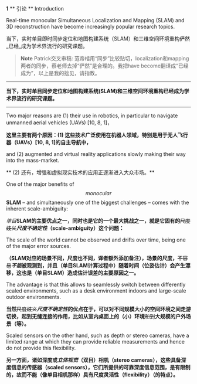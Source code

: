 **1** ** 引论 ** Introduction

Real-time monocular Simultaneous Localization and Mapping \(SLAM\) and 3D reconstruction have become increasingly popular research topics.

当下，实时单目~~即时~~同步定位和地图构建系统（SLAM）和三维空间环境重构~~俨然~~_已经_成为学术界流行的研究课题。

> **Note** Patrick交叉审稿: 范帝楷用“同步”比较贴切，localization和mapping两者的同步，蔡老师去掉“俨然”是合理的。我把have become翻译成“已经成为”，以上是我的拙见，请指教。

---

**当下，实时单目同步定位和地图构建系统(SLAM)和三维空间环境重构已经成为学术界流行的研究课题。**

---

Two major reasons are \(1\) their use in robotics, in particular to navigate unmanned aerial vehicles \(UAVs\) \[10, 8, 1\]，

**这里主要有两个原因：\(1\) 这些技术广泛使用在机器人领域，特别是用于无人飞行器（UAVs）\[10, 8, 1\]的自主导航中，**

and \(2\) augmented and virtual reality applications slowly making their way into the mass-market.

** \(2\) 还有，增强和虚拟现实技术的应用正逐渐进入大众市场。**

One of the major benefits of $$monocular$$ **SLAM** – and simultaneously one of the biggest challenges – comes with the inherent scale-ambiguity:

_单目_**SLAM的主要优点之一，同时也是它的一个最大挑战之一，就是它固有的**~~尺度歧义~~_**尺度不确定性**_**（scale-ambiguity）这个问题：**

The scale of the world cannot be observed and drifts over time, being one of the major error sources.

**（SLAM对应的场景不同，尺度也不同，译者额外添加备注），场景的尺度，**~~不容易~~_**不能**_**被观测到，并且（单目SLAM计算过程中）随着时间（位姿估计）会产生漂移，这也是（单目SLAM）造成估计误差的主要原因之一。**

The advantage is that this allows to seamlessly switch between differently scaled environments, such as a desk environment indoors and large-scale outdoor environments.

**当然**~~尺度歧义~~_**尺度不确定性**_**的优点在于，可以对不同规模大小的空间环境之间走游切换，起到无缝连接的作用，比如从室内桌面上的（小）环境**~~和到~~**大规模的户外场景（等）。**

Scaled sensors on the other hand, such as depth or stereo cameras, have a limited range at which they can provide reliable measurements and hence do not provide this flexibility.

**另一方面，诸如深度或**_**立体视觉**_**（双目）相机（stereo cameras），这些具备深度信息的传感器（scaled sensors），它们所提供的可靠深度信息范围，是有限制的，故而不能（像单目相机那样）具有尺度灵活性（flexibility）（的特点）。**

